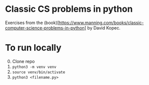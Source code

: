 # Classic CS problems in python

Exercises from the (book)[https://www.manning.com/books/classic-computer-science-problems-in-python] by David Kopec.

# To run locally

0. Clone repo
1. `python3 -m venv venv`
2. `source venv/bin/activate`
3. `python3 <filename.py>`
